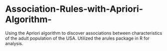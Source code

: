 # Association-Rules-with-Apriori-Algorithm-
Using the Apriori algorithm to discover associations between characteristics of the adult population of the USA. Utilized the arules package in R for analysis.
